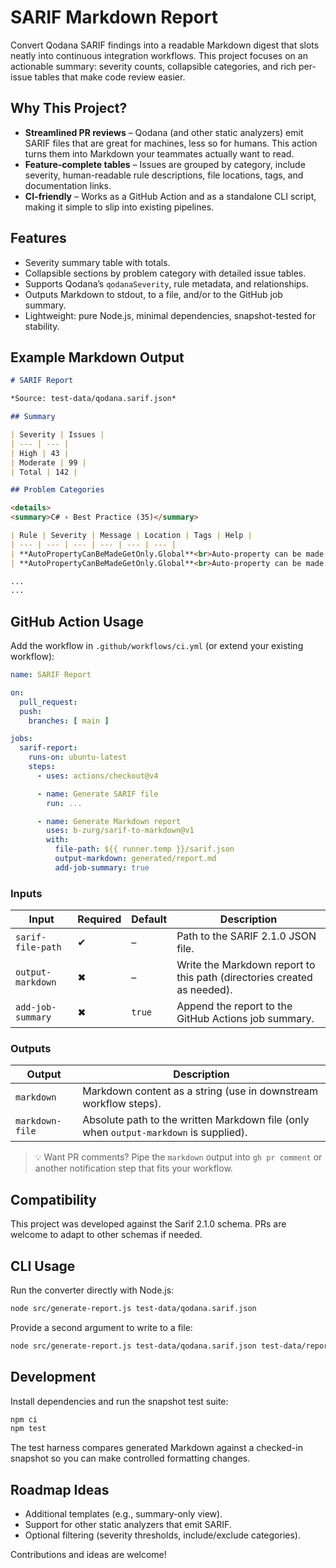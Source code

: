 # SARIF Markdown Report

Convert Qodana SARIF findings into a readable Markdown digest that slots neatly into continuous integration workflows.  This project focuses on an actionable summary: severity counts, collapsible categories, and rich per-issue tables that make code review easier.

## Why This Project?

- **Streamlined PR reviews** – Qodana (and other static analyzers) emit SARIF files that are great for machines, less so for humans. This action turns them into Markdown your teammates actually want to read.
- **Feature-complete tables** – Issues are grouped by category, include severity, human-readable rule descriptions, file locations, tags, and documentation links.
- **CI-friendly** – Works as a GitHub Action and as a standalone CLI script, making it simple to slip into existing pipelines.

## Features

- Severity summary table with totals.
- Collapsible sections by problem category with detailed issue tables.
- Supports Qodana’s `qodanaSeverity`, rule metadata, and relationships.
- Outputs Markdown to stdout, to a file, and/or to the GitHub job summary.
- Lightweight: pure Node.js, minimal dependencies, snapshot-tested for stability.

## Example Markdown Output

```md
# SARIF Report

*Source: test-data/qodana.sarif.json*

## Summary

| Severity | Issues |
| --- | --- |
| High | 43 |
| Moderate | 99 |
| Total | 142 |

## Problem Categories

<details>
<summary>C# › Best Practice (35)</summary>

| Rule | Severity | Message | Location | Tags | Help |
| --- | --- | --- | --- | --- | --- |
| **AutoPropertyCanBeMadeGetOnly.Global**<br>Auto-property can be made get-only: Non-private accessibility | Moderate | Auto-property can be made get-only | src/API/DTOs/UpdateCategoryDto.cs:9 | C#, .NET 9.0 | [Docs](https://www.jetbrains.com/help/resharper/AutoPropertyCanBeMadeGetOnly.Global.html) |
| **AutoPropertyCanBeMadeGetOnly.Global**<br>Auto-property can be made get-only: Non-private accessibility | Moderate | Auto-property can be made get-only | src/Domain/Base/Entity.cs:5 | C#, .NET 9.0 | [Docs](https://www.jetbrains.com/help/resharper/AutoPropertyCanBeMadeGetOnly.Global.html) |

...
...
```

## GitHub Action Usage

Add the workflow in `.github/workflows/ci.yml` (or extend your existing workflow):

```yaml
name: SARIF Report

on:
  pull_request:
  push:
    branches: [ main ]

jobs:
  sarif-report:
    runs-on: ubuntu-latest
    steps:
      - uses: actions/checkout@v4

      - name: Generate SARIF file
        run: ...

      - name: Generate Markdown report
        uses: b-zurg/sarif-to-markdown@v1
        with:
          file-path: ${{ runner.temp }}/sarif.json
          output-markdown: generated/report.md
          add-job-summary: true
```

### Inputs

| Input | Required | Default | Description |
| --- | --- | --- | --- |
| `sarif-file-path` | ✔ | – | Path to the SARIF 2.1.0 JSON file. |
| `output-markdown` | ✖ | – | Write the Markdown report to this path (directories created as needed). |
| `add-job-summary` | ✖ | `true` | Append the report to the GitHub Actions job summary. |

### Outputs

| Output | Description |
| --- | --- |
| `markdown` | Markdown content as a string (use in downstream workflow steps). |
| `markdown-file` | Absolute path to the written Markdown file (only when `output-markdown` is supplied). |

> 💡 Want PR comments? Pipe the `markdown` output into `gh pr comment` or another notification step that fits your workflow.

## Compatibility

This project was developed against the Sarif 2.1.0 schema. PRs are welcome to adapt to other schemas if needed.


## CLI Usage

Run the converter directly with Node.js:

```bash
node src/generate-report.js test-data/qodana.sarif.json
```

Provide a second argument to write to a file:

```bash
node src/generate-report.js test-data/qodana.sarif.json test-data/report.md
```

## Development

Install dependencies and run the snapshot test suite:

```bash
npm ci
npm test
```

The test harness compares generated Markdown against a checked-in snapshot so you can make controlled formatting changes.

## Roadmap Ideas

- Additional templates (e.g., summary-only view).
- Support for other static analyzers that emit SARIF.
- Optional filtering (severity thresholds, include/exclude categories).

Contributions and ideas are welcome!
